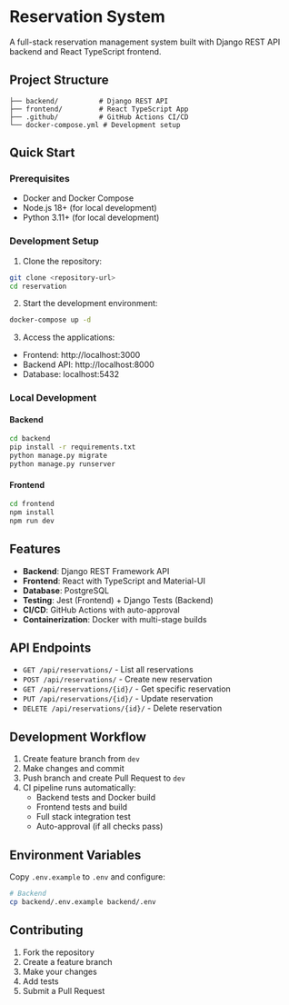 # Reservation System

A full-stack reservation management system built with Django REST API backend and React TypeScript frontend.

## Project Structure

```
├── backend/          # Django REST API
├── frontend/         # React TypeScript App
├── .github/          # GitHub Actions CI/CD
└── docker-compose.yml # Development setup
```

## Quick Start

### Prerequisites
- Docker and Docker Compose
- Node.js 18+ (for local development)
- Python 3.11+ (for local development)

### Development Setup

1. Clone the repository:
```bash
git clone <repository-url>
cd reservation
```

2. Start the development environment:
```bash
docker-compose up -d
```

3. Access the applications:
- Frontend: http://localhost:3000
- Backend API: http://localhost:8000
- Database: localhost:5432

### Local Development

#### Backend
```bash
cd backend
pip install -r requirements.txt
python manage.py migrate
python manage.py runserver
```

#### Frontend
```bash
cd frontend
npm install
npm run dev
```

## Features

- **Backend**: Django REST Framework API
- **Frontend**: React with TypeScript and Material-UI
- **Database**: PostgreSQL
- **Testing**: Jest (Frontend) + Django Tests (Backend)
- **CI/CD**: GitHub Actions with auto-approval
- **Containerization**: Docker with multi-stage builds

## API Endpoints

- `GET /api/reservations/` - List all reservations
- `POST /api/reservations/` - Create new reservation
- `GET /api/reservations/{id}/` - Get specific reservation
- `PUT /api/reservations/{id}/` - Update reservation
- `DELETE /api/reservations/{id}/` - Delete reservation

## Development Workflow

1. Create feature branch from `dev`
2. Make changes and commit
3. Push branch and create Pull Request to `dev`
4. CI pipeline runs automatically:
   - Backend tests and Docker build
   - Frontend tests and build
   - Full stack integration test
   - Auto-approval (if all checks pass)

## Environment Variables

Copy `.env.example` to `.env` and configure:

```bash
# Backend
cp backend/.env.example backend/.env
```

## Contributing

1. Fork the repository
2. Create a feature branch
3. Make your changes
4. Add tests
5. Submit a Pull Request
